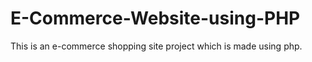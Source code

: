 # E-Commerce-Website-using-PHP
This is an e-commerce shopping site project which is made using php.
